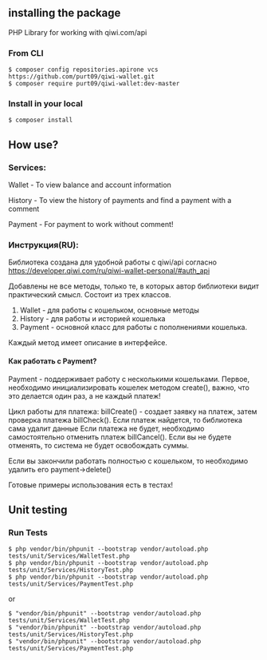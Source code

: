 ## installing the package
PHP Library for working with qiwi.com/api
### From CLI
```$xslt
$ composer config repositories.apirone vcs https://github.com/purt09/qiwi-wallet.git
$ composer require purt09/qiwi-wallet:dev-master
```
### Install in your local
```$xslt
$ composer install
```
## How use?

### Services:
Wallet - To view balance and account information

History - To view the history of payments and find a payment with a comment

Payment - For payment to work without comment! 


### Инструкция(RU):
Библиотека создана для удобной работы с qiwi/api согласно https://developer.qiwi.com/ru/qiwi-wallet-personal/#auth_api

Добавлены не все методы, только те, в которых автор библиотеки видит практический смысл.
Состоит из трех классов.

1) Wallet - для работы с кошельком, основные методы
2) History - для работы и историей кошелька
3) Payment - основной класс для работы с пополнениями кошелька.

Каждый метод имеет описание в интерфейсе. 

#### Как работать с Payment?
Payment - поддерживает работу с несколькими кошельками. Первое, необходимо инициализировать кошелек методом create(), 
важно, что это делается один раз, а не каждый платеж! 

Цикл работы для платежа:
billCreate() - создает заявку на платеж, затем проверка платежа billCheck(). Если платеж найдется, то библиотека сама удалит данные
Если платежа не будет, необходимо самостоятельно отменить платеж billCancel().
Если вы не будете отменять, то система не будет освобождать суммы.

Если вы закончили работать полностью с кошельком, то необходимо удалить его payment->delete()

Готовые примеры использования есть в тестах!

## Unit testing

### Run Tests
```$xslt
$ php vendor/bin/phpunit --bootstrap vendor/autoload.php tests/unit/Services/WalletTest.php
$ php vendor/bin/phpunit --bootstrap vendor/autoload.php tests/unit/Services/HistoryTest.php
$ php vendor/bin/phpunit --bootstrap vendor/autoload.php tests/unit/Services/PaymentTest.php
```
or
```$xslt
$ "vendor/bin/phpunit" --bootstrap vendor/autoload.php tests/unit/Services/WalletTest.php
$ "vendor/bin/phpunit" --bootstrap vendor/autoload.php tests/unit/Services/HistoryTest.php
$ "vendor/bin/phpunit" --bootstrap vendor/autoload.php tests/unit/Services/PaymentTest.php
```
